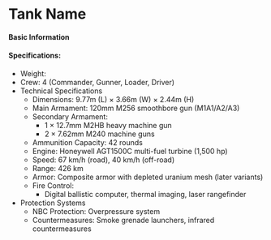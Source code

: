 # Tank Name

#### Basic Information



#### Specifications:
- Weight:  
- Crew: 4 (Commander, Gunner, Loader, Driver)
- Technical Specifications
  - Dimensions: 9.77m (L) × 3.66m (W) × 2.44m (H)
  - Main Armament: 120mm M256 smoothbore gun (M1A1/A2/A3)
  - Secondary Armament:
    - 1 × 12.7mm M2HB heavy machine gun
    - 2 × 7.62mm M240 machine guns
  - Ammunition Capacity: 42 rounds
  - Engine: Honeywell AGT1500C multi-fuel turbine (1,500 hp)
  - Speed: 67 km/h (road), 40 km/h (off-road)
  - Range: 426 km
  - Armor: Composite armor with depleted uranium mesh (later variants)
  - Fire Control:
    - Digital ballistic computer, thermal imaging, laser rangefinder
- Protection Systems
  - NBC Protection: Overpressure system
  - Countermeasures: Smoke grenade launchers, infrared countermeasures
